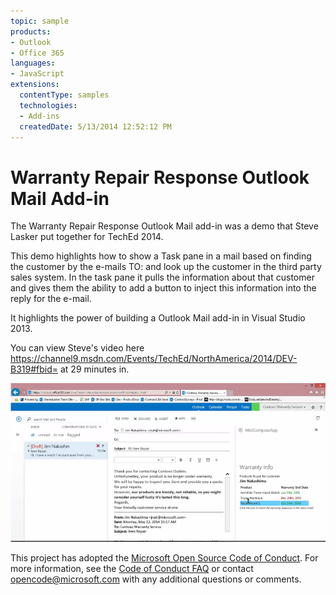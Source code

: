 ```yaml
---
topic: sample
products:
- Outlook
- Office 365
languages:
- JavaScript
extensions:
  contentType: samples
  technologies:
  - Add-ins
  createdDate: 5/13/2014 12:52:12 PM
---
```

Warranty Repair Response Outlook Mail Add-in
=========================================
The Warranty Repair Response Outlook Mail add-in was a demo that Steve Lasker put together for TechEd 2014. 

This demo highlights how to show a Task pane in a mail based on finding the customer by the e-mails TO: and look up the customer in the third party sales system. In the task pane it pulls the information about that customer and gives them the ability to add a button to inject this information into the reply for the e-mail.

It highlights the power of building a Outlook Mail add-in in Visual Studio 2013.

You can view Steve's video here https://channel9.msdn.com/Events/TechEd/NorthAmerica/2014/DEV-B319#fbid= at 29 minutes in.

![Screenshot from the video of building a Outlook Mail add-in](img/screenshot.PNG)


This project has adopted the [Microsoft Open Source Code of Conduct](https://opensource.microsoft.com/codeofconduct/). For more information, see the [Code of Conduct FAQ](https://opensource.microsoft.com/codeofconduct/faq/) or contact [opencode@microsoft.com](mailto:opencode@microsoft.com) with any additional questions or comments.
